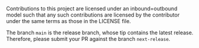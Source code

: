 Contributions to this project are licensed under an inbound=outbound
model such that any such contributions are licensed by the contributor
under the same terms as those in the LICENSE file.

The branch `main` is the release branch, whose tip contains the latest
release. Therefore, please submit your PR against the branch
`next-release`.
